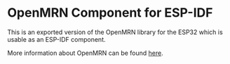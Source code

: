 # OpenMRN Component for ESP-IDF

This is an exported version of the OpenMRN library for the ESP32 which is
usable as an ESP-IDF component.

More information about OpenMRN can be found [here](https://github.com/bakerstu/openmrn).
